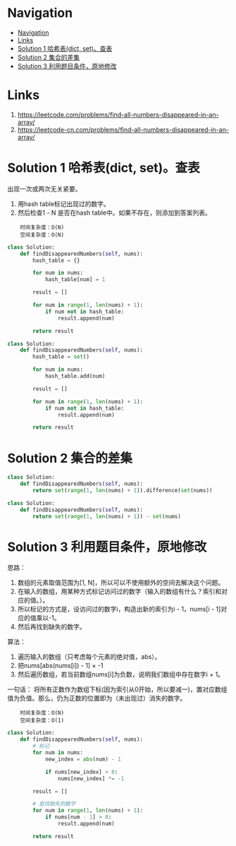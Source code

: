# Navigation
- [Navigation](#navigation)
- [Links](#links)
- [Solution 1 哈希表(dict, set)。查表](#solution-1-%e5%93%88%e5%b8%8c%e8%a1%a8dict-set%e6%9f%a5%e8%a1%a8)
- [Solution 2 集合的差集](#solution-2-%e9%9b%86%e5%90%88%e7%9a%84%e5%b7%ae%e9%9b%86)
- [Solution 3 利用题目条件，原地修改](#solution-3-%e5%88%a9%e7%94%a8%e9%a2%98%e7%9b%ae%e6%9d%a1%e4%bb%b6%e5%8e%9f%e5%9c%b0%e4%bf%ae%e6%94%b9)

# Links
1. https://leetcode.com/problems/find-all-numbers-disappeared-in-an-array/
2. https://leetcode-cn.com/problems/find-all-numbers-disappeared-in-an-array/


# Solution 1 哈希表(dict, set)。查表
出现一次或两次无关紧要。
1. 用hash table标记出现过的数字。
2. 然后检查1 - N 是否在hash table中。如果不存在，则添加到答案列表。

```
    时间复杂度：O(N)
    空间复杂度：O(N)
```
```python
class Solution:
    def findDisappearedNumbers(self, nums):
        hash_table = {}

        for num in nums:
            hash_table[num] = 1

        result = []

        for num in range(1, len(nums) + 1):
            if num not in hash_table:
                result.append(num)

        return result
```
```python
class Solution:
    def findDisappearedNumbers(self, nums):
        hash_table = set()

        for num in nums:
            hash_table.add(num)

        result = []

        for num in range(1, len(nums) + 1):
            if num not in hash_table:
                result.append(num)

        return result
```

# Solution 2 集合的差集
```python
class Solution:
    def findDisappearedNumbers(self, nums):
        return set(range(1, len(nums) + 1)).difference(set(nums))
```
```python
class Solution:
    def findDisappearedNumbers(self, nums):
        return set(range(1, len(nums) + 1)) - set(nums)
```

# Solution 3 利用题目条件，原地修改
思路：
1. 数组的元素取值范围为[1, N]，所以可以不使用额外的空间去解决这个问题。
2. 在输入的数组，用某种方式标记访问过的数字（输入的数组有什么？索引和对应的值。）。
3. 所以标记的方式是，设访问过的数字i，构造出新的索引为i - 1，nums[i - 1]对应的值乘以-1。
4. 然后再找到缺失的数字。

算法：
1. 遍历输入的数组（只考虑每个元素的绝对值，abs）。
2. 把nums[abs(nums[i]) - 1] × -1
3. 然后遍历数组，若当前数组nums[i]为负数，说明我们数组中存在数字i + 1。

一句话：
将所有正数作为数组下标(因为索引从0开始，所以要减一)，置对应数组值为负值。那么，仍为正数的位置即为（未出现过）消失的数字。
```
    时间复杂度：O(N)
    空间复杂度：O(1)
```
```python
class Solution:
    def findDisappearedNumbers(self, nums):
        # 标记
        for num in nums:
            new_index = abs(num) - 1

            if nums[new_index] > 0:
                nums[new_index] *= -1

        result = []

        # 查找缺失的数字
        for num in range(1, len(nums) + 1):
            if nums[num - 1] > 0:
                result.append(num)

        return result
```